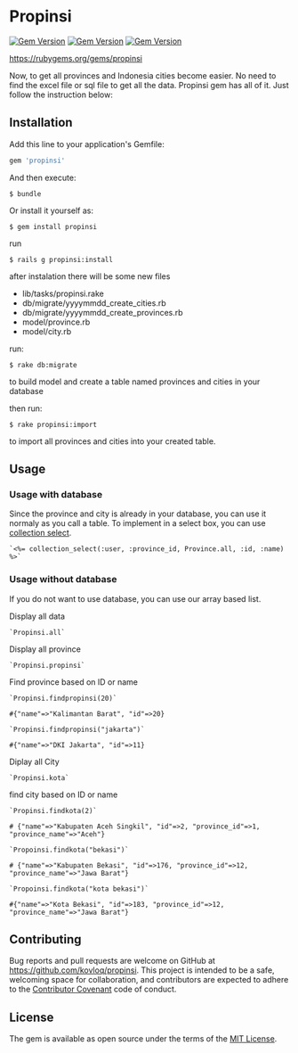 # Propinsi
[![Gem Version](https://badge.fury.io/rb/propinsi.svg)](https://badge.fury.io/rb/propinsi) 
[![Gem Version](https://travis-ci.org/kovloq/propinsi.svg)](http://travis-ci.org/kovloq/propinsi) 
[![Gem Version](https://img.shields.io/gemnasium/kovloq/propinsi.svg)](https://gemnasium.com/kovloq/propinsi) 

https://rubygems.org/gems/propinsi

Now, to get all provinces and Indonesia cities become easier. No need to find the excel file or sql file to get all the data. Propinsi gem has all of it. Just follow the instruction below: 

## Installation

Add this line to your application's Gemfile:

```ruby
gem 'propinsi'
```

And then execute:

    $ bundle

Or install it yourself as:

    $ gem install propinsi

run 

	$ rails g propinsi:install

after instalation there will be some new files

- lib/tasks/propinsi.rake
- db/migrate/yyyymmdd_create_cities.rb
- db/migrate/yyyymmdd_create_provinces.rb
- model/province.rb
- model/city.rb 

run:

	$ rake db:migrate
to build model and create a table named provinces and cities in your database

then run: 

	$ rake propinsi:import
to import all provinces and cities into your created table. 

## Usage

### Usage with database
Since the province and city is already in your database, you can use it normaly as you call a table. 
To implement in a select box, you can use [collection select](http://guides.rubyonrails.org/form_helpers.html).

	`<%= collection_select(:user, :province_id, Province.all, :id, :name) %>` 

### Usage without database
If you do not want to use database, you can use our array based list.

Display all data

	`Propinsi.all`

Display all province

	`Propinsi.propinsi`

Find province based on ID or name

	`Propinsi.findpropinsi(20)`

	#{"name"=>"Kalimantan Barat", "id"=>20} 

	`Propinsi.findpropinsi("jakarta")`

	#{"name"=>"DKI Jakarta", "id"=>11} 

Diplay all City

	`Propinsi.kota`

find city based on ID or name

	`Propinsi.findkota(2)` 

	# {"name"=>"Kabupaten Aceh Singkil", "id"=>2, "province_id"=>1, "province_name"=>"Aceh"} 

	`Propoinsi.findkota("bekasi")`

	# {"name"=>"Kabupaten Bekasi", "id"=>176, "province_id"=>12, "province_name"=>"Jawa Barat"} 

	`Propoinsi.findkota("kota bekasi")`

	#{"name"=>"Kota Bekasi", "id"=>183, "province_id"=>12, "province_name"=>"Jawa Barat"} 

## Contributing

Bug reports and pull requests are welcome on GitHub at https://github.com/kovloq/propinsi. This project is intended to be a safe, welcoming space for collaboration, and contributors are expected to adhere to the [Contributor Covenant](http://contributor-covenant.org) code of conduct.


## License

The gem is available as open source under the terms of the [MIT License](http://opensource.org/licenses/MIT).


